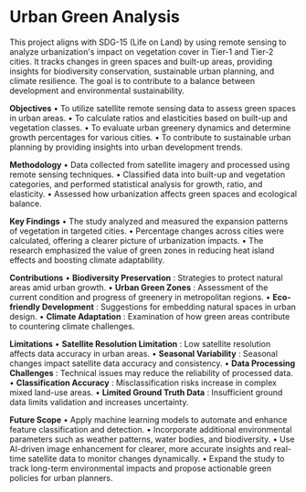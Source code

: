# Urban Green Analysis
This project aligns with SDG-15 (Life on Land) by using remote sensing to analyze urbanization's impact on vegetation cover in Tier-1 and Tier-2 cities. It tracks changes in green spaces and built-up areas, providing insights for biodiversity conservation, sustainable urban planning, and climate resilience. The goal is to contribute to a balance between development and environmental sustainability.

**Objectives**
•	To utilize satellite remote sensing data to assess green spaces in urban areas.
•	To calculate ratios and elasticities based on built-up and vegetation classes.
•	To evaluate urban greenery dynamics and determine growth percentages for various cities.
•	To contribute to sustainable urban planning by providing insights into urban development trends.

**Methodology**
•	Data collected from satellite imagery and processed using remote sensing techniques.
•	Classified data into built-up and vegetation categories, and performed statistical analysis for growth, ratio, and elasticity.
•	Assessed how urbanization affects green spaces and ecological balance.

**Key Findings**
•	The study analyzed and measured the expansion patterns of vegetation in targeted cities.
•	Percentage changes across cities were calculated, offering a clearer picture of urbanization impacts.
•	The research emphasized the value of green zones in reducing heat island effects and boosting climate adaptability.

**Contributions**
•	**Biodiversity Preservation** : Strategies to protect natural areas amid urban growth.
•	**Urban Green Zones** : Assessment of the current condition and progress of greenery in metropolitan regions.
•	**Eco-friendly Development** : Suggestions for embedding natural spaces in urban design.
•	**Climate Adaptation** : Examination of how green areas contribute to countering climate challenges.

**Limitations**
•	**Satellite Resolution Limitation** : Low satellite resolution affects data accuracy in urban areas.
•	**Seasonal Variability** : Seasonal changes impact satellite data accuracy and consistency.
•	**Data Processing Challenges** : Technical issues may reduce the reliability of processed data.
•	**Classification Accuracy** : Misclassification risks increase in complex mixed land-use areas.
•	**Limited Ground Truth Data** : Insufficient ground data limits validation and increases uncertainty.

**Future Scope**
•	Apply machine learning models to automate and enhance feature classification and detection.
•	Incorporate additional environmental parameters such as weather patterns, water bodies, and biodiversity.
•	Use AI-driven image enhancement for clearer, more accurate insights and real-time satellite data to monitor changes dynamically.
•	Expand the study to track long-term environmental impacts and propose actionable green policies for urban planners.
